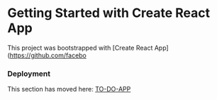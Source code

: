 # Getting Started with Create React App

This project was bootstrapped with [Create React App](https://github.com/facebo
### Deployment

This section has moved here: [TO-DO-APP](https://to-do-app-eta-six.vercel.app/)

